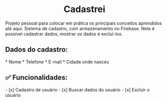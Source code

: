 <h1 align="center"> Cadastrei </h1>
Projeto pessoal para colocar em prática os principais conceitos aprendidos até aqui. Sistema de cadastro, com armazenamento no Firebase. Nele é possível cadastrar dados, mostrar os dados e excluí-los.

<h2> Dados do cadastro: </h2>
* Nome
* Telefone
* E-mail
* Cidade onde nasceu

<h2> ✅ Funcionalidades: </h2>
- [x] Cadastro de usuário
- [x] Buscar dados do usuário
- [x] Excluir o usuário
